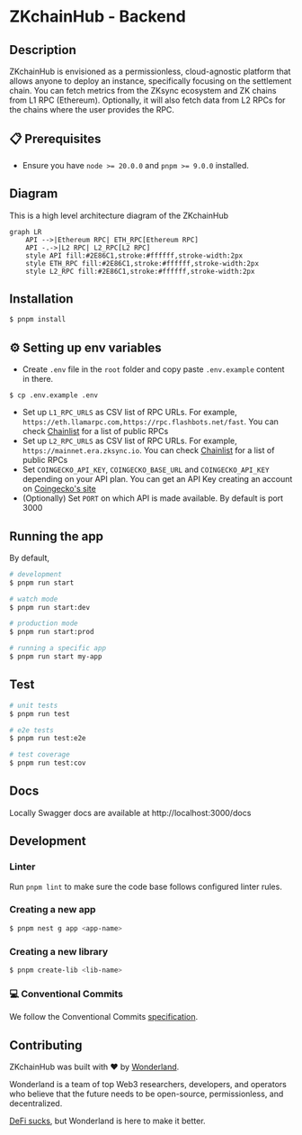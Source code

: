 # ZKchainHub - Backend

## Description

ZKchainHub is envisioned as a permissionless, cloud-agnostic platform that allows anyone to deploy an instance, specifically focusing on the settlement chain.
You can fetch metrics from the ZKsync ecosystem and ZK chains from L1 RPC (Ethereum). Optionally, it will also fetch data from L2 RPCs for the chains where the user provides the RPC.

## 📋 Prerequisites

- Ensure you have `node >= 20.0.0` and `pnpm >= 9.0.0` installed.


## Diagram
This is a high level architecture diagram of the ZKchainHub
```mermaid
graph LR
    API -->|Ethereum RPC| ETH_RPC[Ethereum RPC]
    API -.->|L2 RPC| L2_RPC[L2 RPC]
    style API fill:#2E86C1,stroke:#ffffff,stroke-width:2px
    style ETH_RPC fill:#2E86C1,stroke:#ffffff,stroke-width:2px
    style L2_RPC fill:#2E86C1,stroke:#ffffff,stroke-width:2px
```


## Installation

```bash
$ pnpm install
```

## ⚙️ Setting up env variables

- Create `.env` file in the `root` folder and copy paste `.env.example` content in there.
```
$ cp .env.example .env
```
- Set up `L1_RPC_URLS` as CSV list of RPC URLs. For example, `https://eth.llamarpc.com,https://rpc.flashbots.net/fast`. You can check [Chainlist](https://chainlist.org/) for a list of public RPCs
- Set up `L2_RPC_URLS` as CSV list of RPC URLs. For example, `https://mainnet.era.zksync.io`. You can check [Chainlist](https://chainlist.org/) for a list of public RPCs
- Set `COINGECKO_API_KEY`, `COINGECKO_BASE_URL` and `COINGECKO_API_KEY` depending on your API plan. You can get an API Key creating an account on [Coingecko's site](https://www.coingecko.com/en/api)
- (Optionally) Set `PORT` on which API is made available. By default is port 3000

## Running the app

By default, 

```bash
# development
$ pnpm run start

# watch mode
$ pnpm run start:dev

# production mode
$ pnpm run start:prod

# running a specific app
$ pnpm run start my-app
```

## Test

```bash
# unit tests
$ pnpm run test

# e2e tests
$ pnpm run test:e2e

# test coverage
$ pnpm run test:cov
```

## Docs
Locally Swagger docs are available at http://localhost:3000/docs

## Development

### Linter
Run `pnpm lint` to make sure the code base follows configured linter rules.

### Creating a new app
```bash
$ pnpm nest g app <app-name>
```

### Creating a new library
```bash
$ pnpm create-lib <lib-name>
```

### 💻 Conventional Commits
We follow the Conventional Commits [specification](https://www.conventionalcommits.org/en/v1.0.0/#specification).

## Contributing

ZKchainHub was built with ❤️ by [Wonderland](https://defi.sucks).

Wonderland is a team of top Web3 researchers, developers, and operators who believe that the future needs to be open-source, permissionless, and decentralized.

[DeFi sucks](https://defi.sucks), but Wonderland is here to make it better.